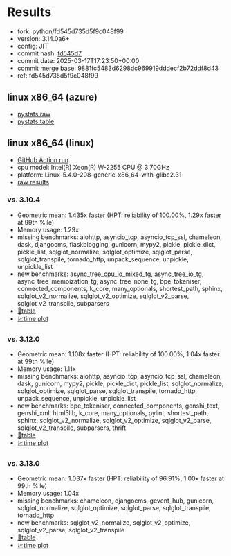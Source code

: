 # Results

- fork: python/fd545d735d5f9c048f99
- version: 3.14.0a6+
- config: JIT
- commit hash: [fd545d7](https://github.com/python/cpython/commit/fd545d7)
- commit date: 2025-03-17T17:23:50+00:00
- commit merge base: [9881fc5483d6298dc969919dddecf2b72ddf8d43](https://github.com/python/cpython/commit/9881fc5483d6298dc969919dddecf2b72ddf8d43)
- ref: fd545d735d5f9c048f99

## linux x86_64 (azure)

- [pystats raw](bm-20250317-azure-x86_64-python-fd545d735d5f9c048f99-3.14.0a6%2B-fd545d7-pystats.json)
- [pystats table](bm-20250317-azure-x86_64-python-fd545d735d5f9c048f99-3.14.0a6%2B-fd545d7-pystats.md)

## linux x86_64 (linux)

- [GitHub Action run](https://github.com/faster-cpython/benchmarking/actions/runs/13907848271)
- cpu model: Intel(R) Xeon(R) W-2255 CPU @ 3.70GHz
- platform: Linux-5.4.0-208-generic-x86_64-with-glibc2.31
- [raw results](bm-20250317-linux-x86_64-python-fd545d735d5f9c048f99-3.14.0a6%2B-fd545d7.json)

### vs. 3.10.4

- Geometric mean: 1.435x faster (HPT: reliability of 100.00%, 1.29x faster at 99th %ile)
- Memory usage: 1.29x
- missing benchmarks: aiohttp, asyncio_tcp, asyncio_tcp_ssl, chameleon, dask, djangocms, flaskblogging, gunicorn, mypy2, pickle, pickle_dict, pickle_list, sqlglot_normalize, sqlglot_optimize, sqlglot_parse, sqlglot_transpile, tornado_http, unpack_sequence, unpickle, unpickle_list
- new benchmarks: async_tree_cpu_io_mixed_tg, async_tree_io_tg, async_tree_memoization_tg, async_tree_none_tg, bpe_tokeniser, connected_components, k_core, many_optionals, shortest_path, sphinx, sqlglot_v2_normalize, sqlglot_v2_optimize, sqlglot_v2_parse, sqlglot_v2_transpile, subparsers
- [📄table](bm-20250317-linux-x86_64-python-fd545d735d5f9c048f99-3.14.0a6%2B-fd545d7-vs-3.10.4.md)
- [📈time plot](bm-20250317-linux-x86_64-python-fd545d735d5f9c048f99-3.14.0a6%2B-fd545d7-vs-3.10.4.svg)

### vs. 3.12.0

- Geometric mean: 1.108x faster (HPT: reliability of 100.00%, 1.04x faster at 99th %ile)
- Memory usage: 1.11x
- missing benchmarks: aiohttp, asyncio_tcp, asyncio_tcp_ssl, chameleon, dask, gunicorn, mypy2, pickle, pickle_dict, pickle_list, sqlglot_normalize, sqlglot_optimize, sqlglot_parse, sqlglot_transpile, tornado_http, unpack_sequence, unpickle, unpickle_list
- new benchmarks: bpe_tokeniser, connected_components, genshi_text, genshi_xml, html5lib, k_core, many_optionals, pylint, shortest_path, sphinx, sqlglot_v2_normalize, sqlglot_v2_optimize, sqlglot_v2_parse, sqlglot_v2_transpile, subparsers, thrift
- [📄table](bm-20250317-linux-x86_64-python-fd545d735d5f9c048f99-3.14.0a6%2B-fd545d7-vs-3.12.0.md)
- [📈time plot](bm-20250317-linux-x86_64-python-fd545d735d5f9c048f99-3.14.0a6%2B-fd545d7-vs-3.12.0.svg)

### vs. 3.13.0

- Geometric mean: 1.037x faster (HPT: reliability of 96.91%, 1.00x faster at 99th %ile)
- Memory usage: 1.04x
- missing benchmarks: chameleon, djangocms, gevent_hub, gunicorn, sqlglot_normalize, sqlglot_optimize, sqlglot_parse, sqlglot_transpile, tornado_http
- new benchmarks: sqlglot_v2_normalize, sqlglot_v2_optimize, sqlglot_v2_parse, sqlglot_v2_transpile
- [📄table](bm-20250317-linux-x86_64-python-fd545d735d5f9c048f99-3.14.0a6%2B-fd545d7-vs-3.13.0.md)
- [📈time plot](bm-20250317-linux-x86_64-python-fd545d735d5f9c048f99-3.14.0a6%2B-fd545d7-vs-3.13.0.svg)

